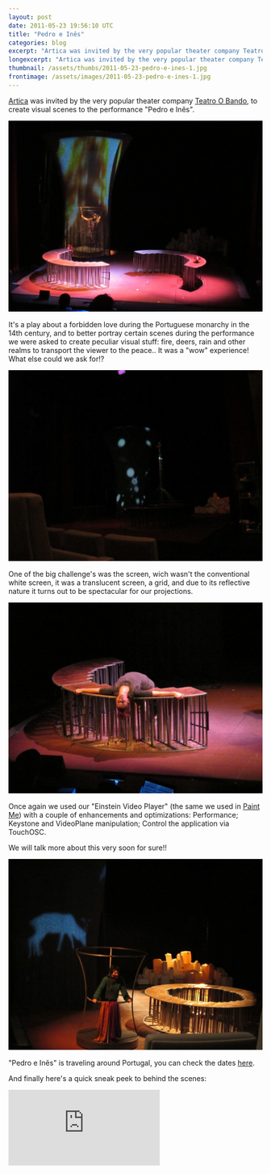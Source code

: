 ```yaml
---
layout: post
date: 2011-05-23 19:56:10 UTC
title: "Pedro e Inês"
categories: blog
excerpt: "Artica was invited by the very popular theater company Teatro O Bando, to create visual scenes to the performance \"Pedro e Inês\"."
longexcerpt: "Artica was invited by the very popular theater company Teatro O Bando, to create visual scenes to the performance \"Pedro e Inês\".It\'s a play about a forbidden love during the Portuguese monarchy in the 14th century, and to better portray certain scenes during the performance we were asked to create peculiar visual stuff: fire, deers, rain and other realms to transport the viewer to the peace... It was a \"wow\" experience! What else could we ask for!?"
thumbnail: /assets/thumbs/2011-05-23-pedro-e-ines-1.jpg
frontimage: /assets/images/2011-05-23-pedro-e-ines-1.jpg
---
```


<a href="http://artica.cc">Artica</a> was invited by the very popular theater company <a href="http://www.obando.pt/">Teatro O Bando</a>, to create visual scenes to the performance "Pedro e Inês".

<a href="http://www.artica.cc/blog/wp-content/uploads/2011/05/IMG_1933.jpg"><img class="postimage" src="/assets/images/2011-05-23-pedro-e-ines-1.jpg"/></a>

It's a play about a forbidden love during the Portuguese monarchy in the 14th century, and to better portray certain scenes during the performance we were asked to create peculiar visual stuff: fire, deers, rain and other realms to transport the viewer to the peace.. It was a "wow" experience! What else could we ask for!?

<a href="http://www.artica.cc/blog/wp-content/uploads/2011/05/IMG_1988.jpg"><img class="postimage" src="/assets/images/2011-05-23-pedro-e-ines-2.jpg"/></a>

One of the big challenge's was the screen, wich wasn't the conventional white screen, it was a translucent screen,  a grid, and due to its reflective nature it turns out to be spectacular for our projections.

<a href="http://www.artica.cc/blog/wp-content/uploads/2011/05/IMG_1924.jpg"><img class="postimage" src="/assets/images/2011-05-23-pedro-e-ines-3.jpg"/></a>

Once again we used our "Einstein Video Player" (the same we used in <a href="http://www.youtube.com/watch?v=xwja_nB1PI0&amp;feature=player_embedded">Paint Me</a>) with a couple of enhancements and optimizations:
Performance;
Keystone and VideoPlane manipulation;
Control the application via TouchOSC.

We will talk more about this very soon for sure!!

<a href="http://www.artica.cc/blog/wp-content/uploads/2011/05/IMG_1890.jpg"><img class="postimage" src="/assets/images/2011-05-23-pedro-e-ines-4.jpg"/></a>

"Pedro e Inês" is traveling around Portugal, you can check the dates <a href="http://www.obando.pt/newsletter/pedroeines/pedroeines.htm">here</a>.

And finally here's a quick sneak peek to behind the scenes:
<div class="video-container"><iframe src="http://player.vimeo.com/video/24128832?title=0&amp;byline=0&amp;portrait=0" frameborder="0" allowfullscreen></iframe></div>